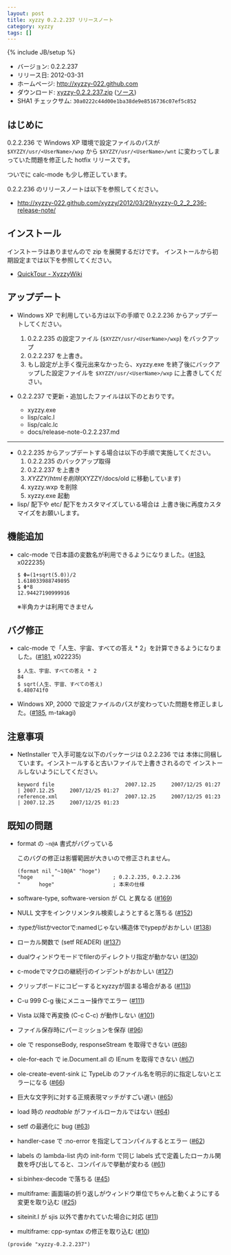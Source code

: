 ```yaml
---
layout: post
title: xyzzy 0.2.2.237 リリースノート
category: xyzzy
tags: []
---
```

{% include JB/setup %}

  * バージョン: 0.2.2.237
  * リリース日: 2012-03-31
  * ホームページ: <http://xyzzy-022.github.com>
  * ダウンロード: [xyzzy-0.2.2.237.zip](https://xyzzy-022.github.com/downloads/xyzzy-0.2.2.237.zip)
    ([ソース](https://xyzzy-022.github.com/downloads/xyzzy-src-0.2.2.237.zip))
  * SHA1 チェックサム: `30a0222c44d00e1ba38de9e8516736c07ef5c852`


はじめに
--------

0.2.2.236 で Windows XP 環境で設定ファイルのパスが `$XYZZY/usr/<UserName>/wxp` から `$XYZZY/usr/<UserName>/wnt`
に変わってしまっていた問題を修正した hotfix リリースです。

ついでに calc-mode も少し修正しています。

0.2.2.236 のリリースノートは以下を参照してください。

  * <http://xyzzy-022.github.com/xyzzy/2012/03/29/xyzzy-0_2_2_236-release-note/>


インストール
------------

インストーラはありませんので zip を展開するだけです。
インストールから初期設定までは以下を参照してください。

  * [QuickTour - XyzzyWiki](http://xyzzy.s53.xrea.com/wiki/index.php?QuickTour)


アップデート
------------

  * Windows XP で利用している方は以下の手順で 0.2.2.236 からアップデートしてください。

    1. 0.2.2.235 の設定ファイル (`$XYZZY/usr/<UserName>/wxp`) をバックアップ
    2. 0.2.2.237 を上書き。
    3. もし設定が上手く復元出来なかったら、xyzzy.exe を終了後にバックアップした設定ファイルを
       `$XYZZY/usr/<UserName>/wxp` に上書きしてください。

  * 0.2.2.237 で更新・追加したファイルは以下のとおりです。

    * xyzzy.exe
    * lisp/calc.l
    * lisp/calc.lc
    * docs/release-note-0.2.2.237.md

----

  * 0.2.2.235 からアップデートする場合は以下の手順で実施してください。
    1. 0.2.2.235 のバックアップ取得
    2. 0.2.2.237 を上書き
    3. $XYZZY/html を削除 ($XYZZY/docs/old に移動しています)
    4. xyzzy.wxp を削除
    5. xyzzy.exe 起動
  * lisp/ 配下や etc/ 配下をカスタマイズしている場合は
    上書き後に再度カスタマイズをお願いします。


機能追加
--------

  * calc-mode で日本語の変数名が利用できるようになりました。([#183], x022235)

        $ Φ=(1+sqrt(5.0))/2
        1.618033988749895
        $ Φ*8
        12.94427190999916

    ※半角カナは利用できません


バグ修正
--------

  * calc-mode で「人生、宇宙、すべての答え * 2」を計算できるようになりました。([#181], x022235)

        $ 人生、宇宙、すべての答え * 2
        84
        $ sqrt(人生、宇宙、すべての答え)
        6.480741f0

  * Windows XP, 2000 で設定ファイルのパスが変わっていた問題を修正しました。([#185], m-takagi)


注意事項
--------

  * NetInstaller で入手可能な以下のパッケージは 0.2.2.236 では
    本体に同梱しています。インストールすると古いファイルで上書きされるので
    インストールしないようにしてください。

        keyword file                       2007.12.25     2007/12/25 01:27  | 2007.12.25     2007/12/25 01:27
        reference.xml                      2007.12.25     2007/12/25 01:23  | 2007.12.25     2007/12/25 01:23


既知の問題
----------

  * format の `~n@A` 書式がバグっている

    このバグの修正は影響範囲が大きいので修正されません。

        (format nil "~10@A" "hoge")
        "hoge      "                   ; 0.2.2.235, 0.2.2.236
        "      hoge"                   ; 本来の仕様

  * software-type, software-version が CL と異なる ([#169])
  * NULL 文字をインクリメンタル検索しようとすると落ちる ([#152])
  * :typeがlistかvectorで:namedじゃない構造体でtypepがおかしい ([#138])
  * ローカル関数で (setf READER) ([#137])
  * dualウィンドウモードでfilerのディレクトリ指定が動かない ([#130])
  * c-modeでマクロの継続行のインデントがおかしい ([#127])
  * クリップボードにコピーするとxyzzyが固まる場合がある ([#113])
  * C-u 999 C-g 後にメニュー操作でエラー ([#111])
  * Vista 以降で再変換 (C-c C-c) が動作しない ([#101])
  * ファイル保存時にパーミッションを保存 ([#96])
  * ole で responseBody, responseStream を取得できない ([#68])
  * ole-for-each で ie.Document.all の IEnum を取得できない ([#67])
  * ole-create-event-sink に TypeLib のファイル名を明示的に指定しないとエラーになる ([#66])
  * 巨大な文字列に対する正規表現マッチがすごい遅い ([#65])
  * load 時の *readtable* がファイルローカルではない ([#64])
  * setf の最適化に bug ([#63])
  * handler-case で :no-error を指定してコンパイルするとエラー ([#62])
  * labels の lambda-list 内の init-form で同じ labels 式で定義したローカル関数を呼び出してると、コンパイルで挙動が変わる ([#61])
  * si:binhex-decode で落ちる ([#45])
  * multiframe: 画面端の折り返しがウィンドウ単位でちゃんと動くようにする変更を取り込む ([#25])
  * siteinit.l が sjis 以外で書かれていた場合に対応 ([#11])
  * multiframe: cpp-syntax の修正を取り込む ([#10])


`(provide "xyzzy-0.2.2.237")`

  [#10]: https://github.com/xyzzy-022/xyzzy/issues/10
  [#11]: https://github.com/xyzzy-022/xyzzy/issues/11
  [#25]: https://github.com/xyzzy-022/xyzzy/issues/25
  [#45]: https://github.com/xyzzy-022/xyzzy/issues/45
  [#61]: https://github.com/xyzzy-022/xyzzy/issues/61
  [#62]: https://github.com/xyzzy-022/xyzzy/issues/62
  [#63]: https://github.com/xyzzy-022/xyzzy/issues/63
  [#64]: https://github.com/xyzzy-022/xyzzy/issues/64
  [#65]: https://github.com/xyzzy-022/xyzzy/issues/65
  [#66]: https://github.com/xyzzy-022/xyzzy/issues/66
  [#67]: https://github.com/xyzzy-022/xyzzy/issues/67
  [#68]: https://github.com/xyzzy-022/xyzzy/issues/68
  [#96]: https://github.com/xyzzy-022/xyzzy/issues/96
  [#101]: https://github.com/xyzzy-022/xyzzy/issues/101
  [#111]: https://github.com/xyzzy-022/xyzzy/issues/111
  [#113]: https://github.com/xyzzy-022/xyzzy/issues/113
  [#127]: https://github.com/xyzzy-022/xyzzy/issues/127
  [#130]: https://github.com/xyzzy-022/xyzzy/issues/130
  [#137]: https://github.com/xyzzy-022/xyzzy/issues/137
  [#138]: https://github.com/xyzzy-022/xyzzy/issues/138
  [#152]: https://github.com/xyzzy-022/xyzzy/issues/152
  [#169]: https://github.com/xyzzy-022/xyzzy/issues/169
  [#181]: https://github.com/xyzzy-022/xyzzy/issues/181
  [#183]: https://github.com/xyzzy-022/xyzzy/issues/183
  [#185]: https://github.com/xyzzy-022/xyzzy/issues/185

